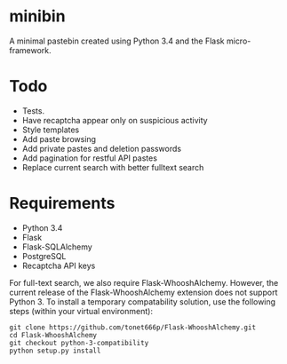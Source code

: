 #  minibin

A minimal pastebin created using Python 3.4 and the Flask micro-framework.

# Todo

- Tests.
- Have recaptcha appear only on suspicious activity
- Style templates
- Add paste browsing
- Add private pastes and deletion passwords
- Add pagination for restful API pastes
- Replace current search with better fulltext search

# Requirements

- Python 3.4
- Flask
- Flask-SQLAlchemy
- PostgreSQL
- Recaptcha API keys

For full-text search, we also require Flask-WhooshAlchemy. However, the current release of the Flask-WhooshAlchemy extension does not support Python 3. To install a temporary compatability solution, use the following steps (within your virtual environment):

    git clone https://github.com/tonet666p/Flask-WhooshAlchemy.git
    cd Flask-WhooshAlchemy
    git checkout python-3-compatibility
    python setup.py install